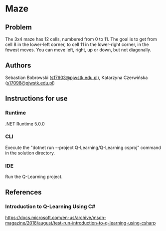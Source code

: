 # Maze
## Problem
The 3x4 maze has 12 cells, numbered from 0 to 11. The goal is to get from cell 8 in the lower-left corner, to cell 11 in the lower-right corner, in the fewest moves. You can move left, right, up or down, but not diagonally.
## Authors
Sebastian Bobrowski (s17603@pjwstk.edu.pl), Katarzyna Czerwińska (s17098@pjwstk.edu.pl)
## Instructions for use
### Runtime
.NET Runtime 5.0.0
### CLI
Execute the "dotnet run --project Q-Learning/Q-Learning.csproj" command in the solution directory.
### IDE
Run the Q-Learning project.
## References
### Introduction to Q-Learning Using C#
https://docs.microsoft.com/en-us/archive/msdn-magazine/2018/august/test-run-introduction-to-q-learning-using-csharp